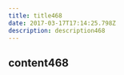 ```yaml
---
title: title468
date: 2017-03-17T17:14:25.798Z
description: description468
---
```


## content468
  
